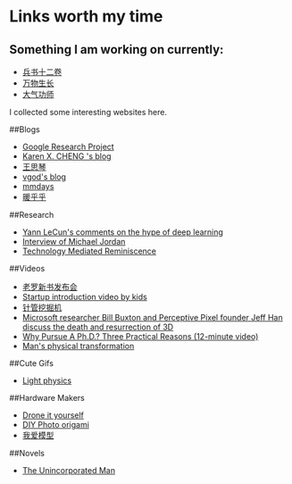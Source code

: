Links worth my time
=================

## Something I am working on currently:
- [兵书十二卷](http://book.douban.com/subject/1290449/)
- [万物生长](http://book.douban.com/subject/3018339/)
- [大气功师](http://book.douban.com/subject/1470651/)

I collected some interesting websites here.

##Blogs

- [Google Research Project](http://googleresearch.blogspot.com/)
- [Karen X. CHENG 's blog](http://www.karenx.com/)
- [王思琴](http://www.sisiwalkingaway.com/SisiWalkingAwayChinese/CNHomePage/CN_HomePage.htm)
- [vgod's blog](http://blog.vgod.tw/)
- [mmdays](http://mmdays.com/)
- [暖乎乎](http://www.nuanhuhu.net/)

##Research

- [Yann LeCun's comments on the hype of deep learning](https://www.facebook.com/yann.lecun/posts/10152348155137143)
- [Interview of Michael Jordan](http://spectrum.ieee.org/robotics/artificial-intelligence/machinelearning-maestro-michael-jordan-on-the-delusions-of-big-data-and-other-huge-engineering-efforts#qaTopicThree)
- [Technology Mediated Reminiscence](http://www.slideshare.net/WCTsai/20140520-technology-mediated-reminiscence-joes-phd-orals)



##Videos
- [老罗新书发布会](http://blog.sina.com.cn/s/blog_48f52a460101b5l0.html)
- [Startup introduction video by kids](http://mimobaby.com/story/)
- [针管挖掘机](http://v.ku6.com/show/LmC26zyjAkphGp-bZ-gI_g...html)
- [Microsoft researcher Bill Buxton and Perceptive Pixel founder Jeff Han discuss the death and resurrection of 3D](http://blogs.technet.com/b/firehose/archive/2014/02/26/microsoft-researcher-bill-buxton-and-perceptive-pixel-founder-jeff-han-discuss-the-death-and-resurrection-of-3d.aspx)
- [Why Pursue A Ph.D.? Three Practical Reasons (12-minute video)](http://vimeo.com/80236275)
- [Man's physical transformation](http://v.youku.com/v_show/id_XNjMyNDA1ODI4.html)

##Cute Gifs
- [Light physics](http://ww2.sinaimg.cn/bmiddle/64c91882gw1efpo7xgp6qg207y078e83.gif)


##Hardware Makers
- [Drone it yourself](http://jaspervanloenen.com/diy/)
- [DIY Photo origami](http://foldplay.com/foldplay.action)
- [我爱模型](http://www.5imx.com/)

##Novels
- [The Unincorporated Man](http://www.amazon.com/The-Unincorporated-Man-Dani-Kollin/dp/B005DI93O8#customerReviews)

